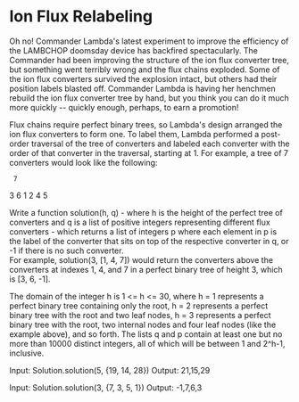 Ion Flux Relabeling
===================

Oh no! Commander Lambda's latest experiment to improve the efficiency of the LAMBCHOP doomsday device has backfired 
spectacularly.
The Commander had been improving the structure of the ion flux converter tree, but something went terribly wrong and the 
flux chains exploded. Some of the ion flux converters survived the explosion intact, but others had their position labels
blasted off. Commander Lambda is having her henchmen rebuild the ion flux converter tree by hand, but you think you can 
do it much more quickly -- quickly enough, perhaps, to earn a promotion!

Flux chains require perfect binary trees, so Lambda's design arranged the ion flux converters to form one. To label them,
Lambda performed a post-order traversal of the tree of converters and labeled each converter with the order of that converter
in the traversal, starting at 1. For example, a tree of 7 converters would look like the following:

     7
 3       6
1 2     4 5

Write a function solution(h, q) - where h is the height of the perfect tree of converters and q is a list of positive 
integers representing different flux converters - which returns a list of integers p where each element in p is the label 
of the converter that sits on top of the respective converter in q, or -1 if there is no such converter.  
For example, solution(3, [1, 4, 7]) would return the converters above the converters at indexes 1, 4, and 7 in a
perfect binary tree of height 3, which is [3, 6, -1].

The domain of the integer h is 1 <= h <= 30, where h = 1 represents a perfect binary tree containing only the root, 
h = 2 represents a perfect binary tree with the root and two leaf nodes, h = 3 represents a perfect binary tree 
with the root, two internal nodes and four leaf nodes (like the example above), and so forth.  The lists q and p 
contain at least one but no more than 10000 distinct integers, all of which will be between 1 and 2^h-1, inclusive.

Input:
Solution.solution(5, {19, 14, 28})
Output:
21,15,29

Input:
Solution.solution(3, {7, 3, 5, 1})
Output:
-1,7,6,3